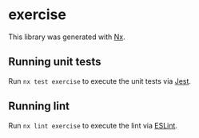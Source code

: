 # exercise

This library was generated with [Nx](https://nx.dev).

## Running unit tests

Run `nx test exercise` to execute the unit tests via [Jest](https://jestjs.io).

## Running lint

Run `nx lint exercise` to execute the lint via [ESLint](https://eslint.org/).
